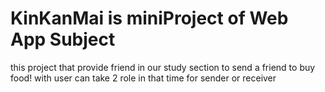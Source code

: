 # KinKanMai is miniProject of Web App Subject
this project that provide friend in our study section to send a friend to buy food!
with user can take 2 role in that time for sender or receiver
